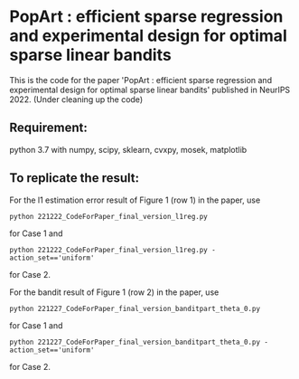 # PopArt : efficient sparse regression and experimental design for optimal sparse linear bandits
This is the code for the paper 'PopArt : efficient sparse regression and experimental design for optimal sparse linear bandits' published in NeurIPS 2022.
(Under cleaning up the code)

## Requirement:
python 3.7 with numpy, scipy, sklearn, cvxpy, mosek, matplotlib

## To replicate the result:
For the l1 estimation error result of Figure 1 (row 1) in the paper, use

```
python 221222_CodeForPaper_final_version_l1reg.py
```
for Case 1 and

```
python 221222_CodeForPaper_final_version_l1reg.py -action_set=='uniform'
```
for Case 2. 


For the bandit result of Figure 1 (row 2) in the paper, use

```
python 221227_CodeForPaper_final_version_banditpart_theta_0.py
```
for Case 1 and

```
python 221227_CodeForPaper_final_version_banditpart_theta_0.py -action_set=='uniform'
```
for Case 2. 
